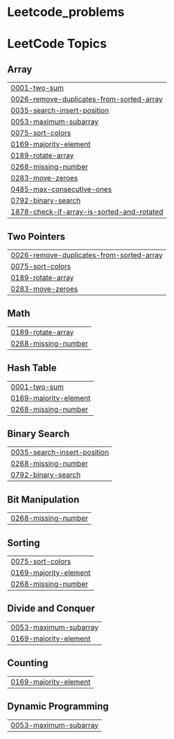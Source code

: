 # Leetcode_problems
<!---LeetCode Topics Start-->
# LeetCode Topics
## Array
|  |
| ------- |
| [0001-two-sum](https://github.com/ASN-cmd/Leetcode_problems/tree/master/0001-two-sum) |
| [0026-remove-duplicates-from-sorted-array](https://github.com/ASN-cmd/Leetcode_problems/tree/master/0026-remove-duplicates-from-sorted-array) |
| [0035-search-insert-position](https://github.com/ASN-cmd/Leetcode_problems/tree/master/0035-search-insert-position) |
| [0053-maximum-subarray](https://github.com/ASN-cmd/Leetcode_problems/tree/master/0053-maximum-subarray) |
| [0075-sort-colors](https://github.com/ASN-cmd/Leetcode_problems/tree/master/0075-sort-colors) |
| [0169-majority-element](https://github.com/ASN-cmd/Leetcode_problems/tree/master/0169-majority-element) |
| [0189-rotate-array](https://github.com/ASN-cmd/Leetcode_problems/tree/master/0189-rotate-array) |
| [0268-missing-number](https://github.com/ASN-cmd/Leetcode_problems/tree/master/0268-missing-number) |
| [0283-move-zeroes](https://github.com/ASN-cmd/Leetcode_problems/tree/master/0283-move-zeroes) |
| [0485-max-consecutive-ones](https://github.com/ASN-cmd/Leetcode_problems/tree/master/0485-max-consecutive-ones) |
| [0792-binary-search](https://github.com/ASN-cmd/Leetcode_problems/tree/master/0792-binary-search) |
| [1878-check-if-array-is-sorted-and-rotated](https://github.com/ASN-cmd/Leetcode_problems/tree/master/1878-check-if-array-is-sorted-and-rotated) |
## Two Pointers
|  |
| ------- |
| [0026-remove-duplicates-from-sorted-array](https://github.com/ASN-cmd/Leetcode_problems/tree/master/0026-remove-duplicates-from-sorted-array) |
| [0075-sort-colors](https://github.com/ASN-cmd/Leetcode_problems/tree/master/0075-sort-colors) |
| [0189-rotate-array](https://github.com/ASN-cmd/Leetcode_problems/tree/master/0189-rotate-array) |
| [0283-move-zeroes](https://github.com/ASN-cmd/Leetcode_problems/tree/master/0283-move-zeroes) |
## Math
|  |
| ------- |
| [0189-rotate-array](https://github.com/ASN-cmd/Leetcode_problems/tree/master/0189-rotate-array) |
| [0268-missing-number](https://github.com/ASN-cmd/Leetcode_problems/tree/master/0268-missing-number) |
## Hash Table
|  |
| ------- |
| [0001-two-sum](https://github.com/ASN-cmd/Leetcode_problems/tree/master/0001-two-sum) |
| [0169-majority-element](https://github.com/ASN-cmd/Leetcode_problems/tree/master/0169-majority-element) |
| [0268-missing-number](https://github.com/ASN-cmd/Leetcode_problems/tree/master/0268-missing-number) |
## Binary Search
|  |
| ------- |
| [0035-search-insert-position](https://github.com/ASN-cmd/Leetcode_problems/tree/master/0035-search-insert-position) |
| [0268-missing-number](https://github.com/ASN-cmd/Leetcode_problems/tree/master/0268-missing-number) |
| [0792-binary-search](https://github.com/ASN-cmd/Leetcode_problems/tree/master/0792-binary-search) |
## Bit Manipulation
|  |
| ------- |
| [0268-missing-number](https://github.com/ASN-cmd/Leetcode_problems/tree/master/0268-missing-number) |
## Sorting
|  |
| ------- |
| [0075-sort-colors](https://github.com/ASN-cmd/Leetcode_problems/tree/master/0075-sort-colors) |
| [0169-majority-element](https://github.com/ASN-cmd/Leetcode_problems/tree/master/0169-majority-element) |
| [0268-missing-number](https://github.com/ASN-cmd/Leetcode_problems/tree/master/0268-missing-number) |
## Divide and Conquer
|  |
| ------- |
| [0053-maximum-subarray](https://github.com/ASN-cmd/Leetcode_problems/tree/master/0053-maximum-subarray) |
| [0169-majority-element](https://github.com/ASN-cmd/Leetcode_problems/tree/master/0169-majority-element) |
## Counting
|  |
| ------- |
| [0169-majority-element](https://github.com/ASN-cmd/Leetcode_problems/tree/master/0169-majority-element) |
## Dynamic Programming
|  |
| ------- |
| [0053-maximum-subarray](https://github.com/ASN-cmd/Leetcode_problems/tree/master/0053-maximum-subarray) |
<!---LeetCode Topics End-->